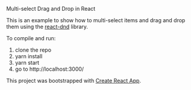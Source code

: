 Multi-select Drag and Drop in React

This is an example to show how to multi-select items and drag and drop them using the [react-dnd](https://github.com/react-dnd/react-dnd) library.

To compile and run:

1. clone the repo
2. yarn install
3. yarn start
4. go to http://localhost:3000/

This project was bootstrapped with [Create React App](https://github.com/facebookincubator/create-react-app).
